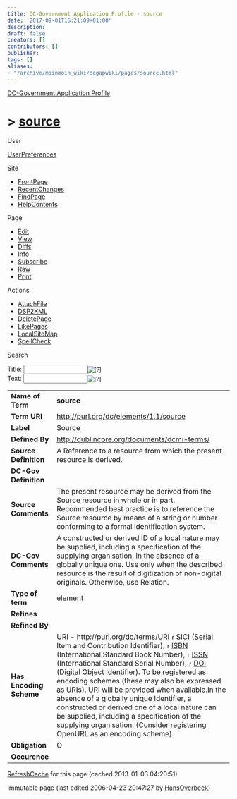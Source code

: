 ```yaml
---
title: DC-Government Application Profile - source
date: '2017-09-01T16:21:09+01:00'
description: 
draft: false
creators: []
contributors: []
publisher: 
tags: []
aliases:
- "/archive/moinmoin_wiki/dcgapwiki/pages/source.html"
---
```


 [DC-Government Application Profile](http://dublincore.org/dcgapwiki/FrontPage)

# > [source](http://dublincore.org/dcgapwiki/source?action=fullsearch&value=source&literal=1&case=1&context=40 "Click here to do a full-text search for this title")

User

 [UserPreferences](http://dublincore.org/dcgapwiki/UserPreferences)

Site

- [FrontPage](http://dublincore.org/dcgapwiki/FrontPage)
- [RecentChanges](http://dublincore.org/dcgapwiki/RecentChanges)
- [FindPage](http://dublincore.org/dcgapwiki/FindPage)
- [HelpContents](http://dublincore.org/dcgapwiki/HelpContents)

Page

- [Edit](http://dublincore.org/dcgapwiki/source?action=edit "Edit")
- [View](http://dublincore.org/dcgapwiki/source "View")
- [Diffs](http://dublincore.org/dcgapwiki/source?action=diff "Diffs")
- [Info](http://dublincore.org/dcgapwiki/source?action=info "Info")
- [Subscribe](http://dublincore.org/dcgapwiki/source?action=subscribe "Subscribe")
- [Raw](http://dublincore.org/dcgapwiki/source?action=raw "Raw")
- [Print](http://dublincore.org/dcgapwiki/source?action=print "Print")

Actions

- [AttachFile](http://dublincore.org/dcgapwiki/source?action=AttachFile)
- [DSP2XML](http://dublincore.org/dcgapwiki/source?action=DSP2XML)
- [DeletePage](http://dublincore.org/dcgapwiki/source?action=DeletePage)
- [LikePages](http://dublincore.org/dcgapwiki/source?action=LikePages)
- [LocalSiteMap](http://dublincore.org/dcgapwiki/source?action=LocalSiteMap)
- [SpellCheck](http://dublincore.org/dcgapwiki/source?action=SpellCheck)

Search

<form method="POST" action="/dcgapwiki/source">
<p>
<input name="action" value="inlinesearch" type="hidden">
<input name="context" value="40" type="hidden">
Title: <input name="text_title" size="15" maxlength="50" type="text"><input src="source_files/moin-search.png" name="button_title" alt="[?]" type="image"><br>Text: <input name="text_full" size="15" maxlength="50" type="text"><input src="source_files/moin-search.png" name="button_full" alt="[?]" type="image">
</p>
</form>

<table>
  <tbody>
    <tr>
      <td>
        <strong>Name of Term</strong>
      </td>
      <td>
        <strong>source</strong>
      </td>
    </tr>
    <tr>
      <td>
        <strong>Term URI</strong>
      </td>
      <td>
        <a href="http://purl.org/dc/elements/1.1/source">http://purl.org/dc/elements/1.1/source</a>
      </td>
    </tr>
    <tr>
      <td>
        <strong>Label</strong>
      </td>
      <td>
        Source</td>
    </tr>
    <tr>
      <td>
        <strong>Defined By</strong>
      </td>
      <td>
        <a href="http://dublincore.org/documents/dcmi-terms/">http://dublincore.org/documents/dcmi-terms/</a>
      </td>
    </tr>
    <tr>
      <td>
        <strong>Source Definition</strong>
      </td>
      <td>
        A Reference to a resource from which the present resource is derived.</td>
    </tr>
    <tr>
      <td>
        <strong>DC-Gov Definition</strong>
      </td>
      <td colspan="2" align="center">
      </td>
    </tr>
    <tr>
      <td>
        <strong>Source Comments</strong>
      </td>
      <td>
        The present resource may be derived from the Source resource in whole or
        in part. Recommended best practice is to reference the Source resource 
        by means of a string or number conforming to a formal identification 
        system.</td>
    </tr>
    <tr>
      <td>
        <strong>DC-Gov Comments</strong>
      </td>
      <td>
        A constructed or derived ID of a local nature may be supplied, including
        a specification of the supplying organisation, in the absence of a 
        globally unique one. Use only when the described resource is the result 
        of digitization of non-digital originals. Otherwise, use Relation.</td>
    </tr>
    <tr>
      <td>
        <strong>Type of term</strong>
      </td>
      <td>
        element</td>
    </tr>
    <tr>
      <td>
        <strong>Refines</strong>
      </td>
      <td colspan="2" align="center">
      </td>
    </tr>
    <tr>
      <td>
        <strong>Refined By</strong>
      </td>
      <td colspan="2" align="center">
      </td>
    </tr>
    <tr>
      <td>
        <strong>Has Encoding Scheme</strong>
      </td>
      <td>
        URI - <a href="http://purl.org/dc/terms/URI">http://purl.org/dc/terms/URI</a> <a class="external" href="http://sunsite.berkeley.edu/SICI/"><img src="source_files/moin-www.png" alt="[WWW]" height="11" width="11">SICI</a> (Serial Item and Contribution Identifier), <a class="external" href="http://www.isbn.org/standards/home/isbn/international/index.asp"><img src="source_files/moin-www.png" alt="[WWW]" height="11" width="11">ISBN</a> (International Standard Book Number), <a class="external" href="http://www.issn.org:8080/pub/"><img src="source_files/moin-www.png" alt="[WWW]" height="11" width="11">ISSN</a> (International Standard Serial Number), <a class="external" href="http://www.doi.org/"><img src="source_files/moin-www.png" alt="[WWW]" height="11" width="11">DOI</a>
        (Digital Object Identifier). To be registered as encoding schemes 
        (these may also be expressed as URIs). URI will be provided when 
        available.In the absence of a globally unique Identifier, a constructed 
        or derived one of a local nature can be supplied, including a 
        specification of the supplying organisation. (Consider registering 
        OpenURL as an encoding scheme).</td>
    </tr>
    <tr>
      <td>
        <strong>Obligation</strong>
      </td>
      <td>
        O</td>
    </tr>
    <tr>
      <td>
        <strong>Occurence</strong>
      </td>
      <td colspan="2" align="center">
      </td>
    </tr>
  </tbody>
</table>


 [RefreshCache](http://dublincore.org/dcgapwiki/source?action=refresh&arena=Page.py&key=source.text_html) for this page (cached 2013-01-03 04:20:51)  

Immutable page (last edited 2006-04-23 20:47:27 by [HansOverbeek](http://dublincore.org/dcgapwiki/HansOverbeek))

